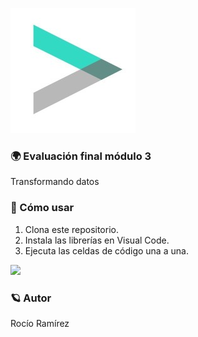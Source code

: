 ![](https://github.com/Roxy-5/Evaluacion1-Adalab/blob/main/image.jpg?raw=true)

### 🌍 Evaluación final módulo 3

Transformando datos

### 🚀 Cómo usar

1. Clona este repositorio.
2. Instala las librerías en Visual Code.
3. Ejecuta las celdas de código una a una.

![](https://github.com/Adalab/project-da-promo-57-modulo-3/blob/main/image2.png?raw=true)

### 🪐 Autor

Rocío Ramírez

